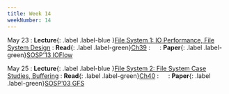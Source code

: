 ```yaml
---
title: Week 14
weekNumber: 14
---
```


May 23
: **Lecture**{: .label .label-blue }[File System 1: IO Performance, File System Design](/sp22/assets/slides/lec19_file1.pdf)
    : **Read**{: .label .label-green}[Ch39](https://pages.cs.wisc.edu/~remzi/OSTEP/file-intro.pdf)
: &emsp;
    : **Paper**{: .label .label-green}[SOSP'13 IOFlow](https://dl.acm.org/doi/10.1145/2517349.2522723)

May 25
: **Lecture**{: .label .label-blue }[File System 2: File System Case Studies, Buffering](/sp22/assets/slides/lec20_file2.pdf)
    : **Read**{: .label .label-green}[Ch40](https://pages.cs.wisc.edu/~remzi/OSTEP/file-implementation.pdf)
: &emsp;
    : **Paper**{: .label .label-green}[SOSP'03 GFS](https://dl.acm.org/doi/10.1145/1165389.945450)
